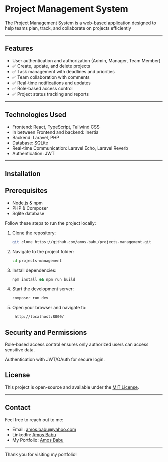 # Project Management System

The Project Management System is a web-based application designed to help teams plan, track, and collaborate on projects efficiently

---

## Features
-  User authentication and authorization (Admin, Manager, Team Member)
- ✅ Create, update, and delete projects
- ✅ Task management with deadlines and priorities
- ✅ Team collaboration with comments
- ✅ Real-time notifications and updates
- ✅ Role-based access control
- ✅ Project status tracking and reports

---

## Technologies Used

- Frontend: React, TypeScript, Tailwind CSS
- In between Frontend and backend: Inertia
- Backend: Laravel, PHP
- Database: SQLite
- Real-time Communication: Laravel Echo, Laravel Reverb
- Authentication: JWT


---

## Installation

## Prerequisites

- Node.js & npm
- PHP & Composer
- Sqlite database

Follow these steps to run the project locally:

1. Clone the repository:
   ```bash
   git clone https://github.com/amos-babu/projects-management.git
   ```

2. Navigate to the project folder:
   ```bash
   cd projects-management
   ```

3. Install dependencies:
   ```bash
   npm install && npm run build
   ```

4. Start the development server:
   ```bash
   composer run dev
   ```
   
6. Open your browser and navigate to:
   ```bash
    http://localhost:8000/
   ```

## Security and Permissions

Role-based access control ensures only authorized users can access sensitive data.

Authentication with JWT/OAuth for secure login.

## License

This project is open-source and available under the [MIT License](LICENSE).

---

## Contact

Feel free to reach out to me:

- Email: amos.babu@yahoo.com
- LinkedIn: [Amos Babu](https://www.linkedin.com/in/amos-babu-275597202/)
- My Portfolio: [Amos Babu](https://amos-babu.netlify.app)

---

Thank you for visiting my portfolio!


